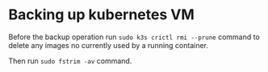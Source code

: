 # Backing up kubernetes VM

Before the backup operation run `sudo k3s crictl rmi --prune` command to delete any images no currently used by a running container.

Then run `sudo fstrim -av` command.
